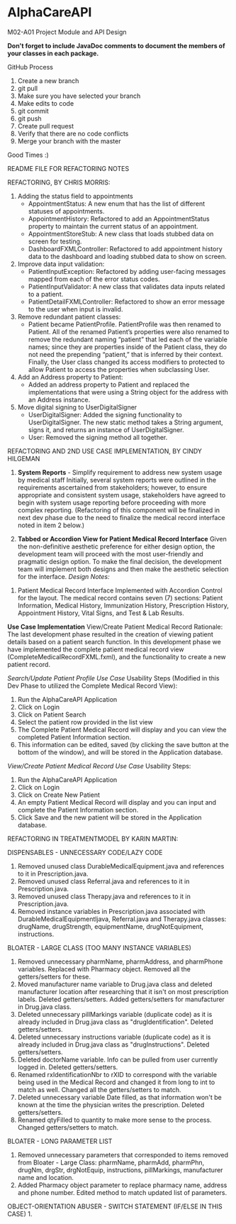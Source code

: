 # AlphaCareAPI
M02-A01 Project Module and API Design 

**Don't forget to include JavaDoc comments to document the members of your classes in each package.**

GitHub Process
1) Create a new branch
2) git pull
3) Make sure you have selected your branch 
4) Make edits to code
5) git commit
6) git push
7) Create pull request
8) Verify that there are no code conflicts
9) Merge your branch with the master

Good Times :)

README FILE FOR REFACTORING NOTES

REFACTORING, BY CHRIS MORRIS:
1. Adding the status field to appointments
	- AppointmentStatus: A new enum that has the list of different statuses of appointments.
	- AppointmentHistory: Refactored to add an AppointmentStatus property to maintain the current status of an appointment.
	- AppointmentStoreStub: A new class that loads stubbed data on screen for testing.
	- DashboardFXMLController: Refactored to add appointment history data to the dashboard and loading stubbed data to show on screen.
2. Improve data input validation:
	- PatientInputException: Refactored by adding user-facing messages mapped from each of the error status codes.
	- PatientInputValidator: A new class that validates data inputs related to a patient.
	- PatientDetailFXMLController: Refactored to show an error message to the user when input is invalid.
3. Remove redundant patient classes:
	- Patient became PatientProfile. PatientProfile was then renamed to Patient. All of the renamed Patient’s properties were also renamed to remove the redundant naming “patient” that led each of the variable names; since they are properties inside of the Patient class, they do not need the prepending “patient,” that is inferred by their context. Finally, the User class changed its access modifiers to protected to allow Patient to access the properties when subclassing User.
4. Add an Address property to Patient:
	- Added an address property to Patient and replaced the implementations that were using a String object for the address with an Address instance.
5. Move digital signing to UserDigitalSigner
	- UserDigitalSigner: Added the signing functionality to UserDigitalSigner. The new static method takes a String argument, signs it, and returns an instance of UserDigitalSigner.
	- User: Removed the signing method all together.

REFACTORING AND 2ND USE CASE IMPLEMENTATION, BY CINDY HILGEMAN
1) **System Reports** - Simplify requirement to address new system usage by medical staff
Initially, several system reports were outlined in the requirements ascertained from stakeholders; however, to ensure appropriate and consistent system usage, stakeholders have agreed to begin with system usage reporting before proceeding with more complex reporting. (Refactoring of this component will be finalized in next dev phase due to the need to finalize the medical record interface noted in item 2 below.)

2) **Tabbed or Accordion View for Patient Medical Record Interface**
Given the non-definitive aesthetic preference for either design option, the development team will proceed with the most user-friendly and pragmatic design option. To make the final decision, the development team will implement both designs and then make the aesthetic selection for the interface.
*Design Notes:*
1. Patient Medical Record Interface Implemented with Accordion Control for the layout. The medical record contains seven (7) sections: Patient Information, Medical History, Immunization History, Prescription History, Appointment History, Vital Signs, and Test & Lab Results. 

**Use Case Implementation** View/Create Patient Medical Record
Rationale: The last development phase resulted in the creation of viewing patient details based on a patient search function. In this development phase we have implemented the complete patient medical record view (CompleteMedicalRecordFXML.fxml), and the functionality to create a new patient record. 

*Search/Update Patient Profile Use Case*
Usability Steps (Modified in this Dev Phase to utilized the Complete Medical Record View):
1. Run the AlphaCareAPI Application
2. Click on Login
3. Click on Patient Search
4. Select the patient row provided in the list view
5. The Complete Patient Medical Record will display and you can view the completed Patient Information section.
6. This information can be edited, saved (by clicking the save button at the bottom of the window), and will be stored in the Application database.

*View/Create Patient Medical Record Use Case*
Usability Steps:
1. Run the AlphaCareAPI Application
2. Click on Login
3. Click on Create New Patient
5. An empty Patient Medical Record will display and you can input and complete the Patient Information section.
6. Click Save and the new patient will be stored in the Application database.

REFACTORING IN TREATMENTMODEL BY KARIN MARTIN:

DISPENSABLES - UNNECESSARY CODE/LAZY CODE
1. Removed unused class DurableMedicalEquipment.java and references to it in Prescription.java. 
2. Removed unused class Referral.java and references to it in Prescription.java.
3. Removed unused class Therapy.java and references to it in Prescription.java.
4. Removed instance variables in Prescription.java associated with DurableMedicalEquipmentljava, Referral.java and Therapy.java classes: drugName, drugStrength, equipmentName, drugNotEquipment, instructions.

BLOATER - LARGE CLASS (TOO MANY INSTANCE VARIABLES)
1. Removed unnecessary pharmName, pharmAddress, and pharmPhone variables. Replaced with Pharmacy object. Removed all the getters/setters for these.
2. Moved manufacturer name variable to Drug.java class and deleted manufacturer location after researching that it isn't on most prescription labels. Deleted getters/setters. Added getters/setters for manufacturer in Drug.java class.
3. Deleted unnecessary pillMarkings variable (duplicate code) as it is already included in Drug.java class as "drugIdentification". Deleted getters/setters.
4. Deleted unnecessary instructions variable (duplicate code) as it is already included in Drug.java class as "drugInstructions". Deleted getters/setters. 
5. Deleted doctorName variable. Info can be pulled from user currently logged in. Deleted getters/setters.
6. Renamed rxIdentificationNbr to rXID to correspond with the variable being used in the Medical Record and changed it from long to int to match as well. Changed all the getters/setters to match.
7. Deleted unnecessary variable Date filled, as that information won't be known at the time the physician writes the prescription. Deleted getters/setters.
8. Renamed qtyFilled to quantity to make more sense to the process. Changed getters/setters to match.

BLOATER - LONG PARAMETER LIST
1. Removed unnecessary parameters that corresponded to items removed from Bloater - Large Class: pharmName, pharmAdd, pharmPhn, drugNm, drgStr, drgNotEquip, instructions, pillMarkings, manufacturer name and location.
2. Added Pharmacy object parameter to replace pharmacy name, address and phone number. Edited method to match updated list of parameters.

OBJECT-ORIENTATION ABUSER - SWITCH STATEMENT (IF/ELSE IN THIS CASE)
1. 











